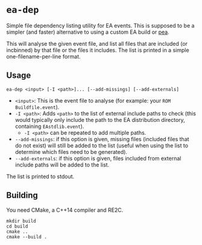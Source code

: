 # `ea-dep`

Simple file dependency listing utility for EA events. This is supposed to be a simpler (and faster) alternative to using a custom EA build or [pea](https://github.com/StanHash/pea-preprocessor).

This will analyse the given event file, and list all files that are included (or incbinned) by that file or the files it includes. The list is printed in a simple one-filename-per-line format.

## Usage

    ea-dep <input> [-I <path>]... [--add-missings] [--add-externals]

- `<input>`: This is the event file to analyse (for example: your `ROM Buildfile.event`).
- `-I <path>`: Adds `<path>` to the list of external include paths to check (this would typically only include the path to the EA distribution directory, containing `EAstdlib.event`).
  - `-I <path>` can be repeated to add multiple paths.
- `--add-missings`: if this option is given, missing files (included files that do not exist) will still be added to the list (useful when using the list to determine which files need to be generated).
- `--add-externals`: if this option is given, files included from external include paths will be added to the list.

The list is printed to stdout.

## Building

You need CMake, a C++14 compiler and RE2C.

```
mkdir build
cd build
cmake ..
cmake --build .
```

